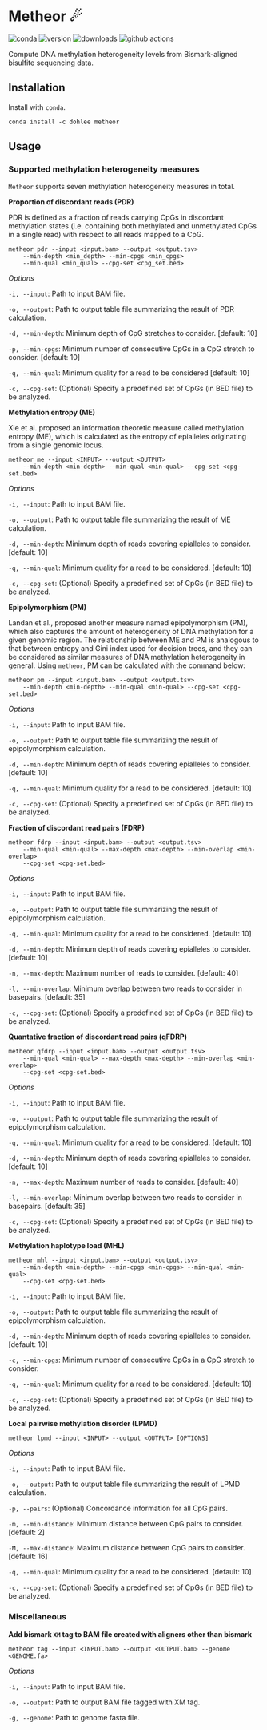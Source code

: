 # Metheor ☄

[![conda](https://anaconda.org/dohlee/metheor/badges/installer/conda.svg)](https://anaconda.org/dohlee/metheor)
![version](https://anaconda.org/dohlee/metheor/badges/version.svg)
![downloads](https://anaconda.org/dohlee/metheor/badges/downloads.svg)
![github actions](https://github.com/dohlee/metheor/actions/workflows/rust.yml/badge.svg)

Compute DNA methylation heterogeneity levels from Bismark-aligned bisulfite sequencing data.

## Installation
Install with `conda`.
```
conda install -c dohlee metheor
```

## Usage

### Supported methylation heterogeneity measures

`Metheor` supports seven methylation heterogeneity measures in total.

**Proportion of discordant reads (PDR)**

PDR is defined as a fraction of reads carrying CpGs in discordant methylation states (i.e. containing both methylated and unmethylated CpGs in a single read) with respect to all reads mapped to a CpG.
```
metheor pdr --input <input.bam> --output <output.tsv>
    --min-depth <min_depth> --min-cpgs <min_cpgs>
    --min-qual <min_qual> --cpg-set <cpg_set.bed>
```

*Options*

`-i, --input`: Path to input BAM file.

`-o, --output`: Path to output table file summarizing the result of PDR calculation.

`-d, --min-depth`: Minimum depth of CpG stretches to consider. [default: 10]

`-p, --min-cpgs`: Minimum number of consecutive CpGs in a CpG stretch to consider. [default: 10]

`-q, --min-qual`: Minimum quality for a read to be considered [default: 10]

`-c, --cpg-set`: (Optional) Specify a predefined set of CpGs (in BED file) to be analyzed.

**Methylation entropy (ME)**

Xie et al. proposed an information theoretic measure called methylation entropy (ME), which is calculated as the entropy of epialleles originating from a single genomic locus. 
```
metheor me --input <INPUT> --output <OUTPUT>
    --min-depth <min-depth> --min-qual <min-qual> --cpg-set <cpg-set.bed>
```

*Options*

`-i, --input`: Path to input BAM file.

`-o, --output`: Path to output table file summarizing the result of ME calculation.

`-d, --min-depth`: Minimum depth of reads covering epialleles to consider. [default: 10]

`-q, --min-qual`: Minimum quality for a read to be considered. [default: 10]

`-c, --cpg-set`: (Optional) Specify a predefined set of CpGs (in BED file) to be analyzed.


**Epipolymorphism (PM)**

Landan et al., proposed another measure named epipolymorphism (PM), which also captures the amount of heterogeneity of DNA methylation for a given genomic region. The relationship between ME and PM is analogous to that between entropy and Gini index used for decision trees, and they can be considered as similar measures of DNA methylation heterogeneity in general. Using `metheor`, PM can be calculated with the command below:
```
metheor pm --input <input.bam> --output <output.tsv>
    --min-depth <min-depth> --min-qual <min-qual> --cpg-set <cpg-set.bed>
```

*Options*

`-i, --input`: Path to input BAM file.

`-o, --output`: Path to output table file summarizing the result of epipolymorphism calculation.

`-d, --min-depth`: Minimum depth of reads covering epialleles to consider. [default: 10]

`-q, --min-qual`: Minimum quality for a read to be considered. [default: 10]

`-c, --cpg-set`: (Optional) Specify a predefined set of CpGs (in BED file) to be analyzed.

**Fraction of discordant read pairs (FDRP)**

```
metheor fdrp --input <input.bam> --output <output.tsv>
    --min-qual <min-qual> --max-depth <max-depth> --min-overlap <min-overlap>
    --cpg-set <cpg-set.bed>
```

*Options*

`-i, --input`: Path to input BAM file.

`-o, --output`: Path to output table file summarizing the result of epipolymorphism calculation.

`-q, --min-qual`: Minimum quality for a read to be considered. [default: 10]

`-d, --min-depth`: Minimum depth of reads covering epialleles to consider. [default: 10]

`-n, --max-depth`: Maximum number of reads to consider. [default: 40]

`-l, --min-overlap`: Minimum overlap between two reads to consider in basepairs. [default: 35]

`-c, --cpg-set`: (Optional) Specify a predefined set of CpGs (in BED file) to be analyzed.

**Quantative fraction of discordant read pairs (qFDRP)**

```
metheor qfdrp --input <input.bam> --output <output.tsv>
    --min-qual <min-qual> --max-depth <max-depth> --min-overlap <min-overlap>
    --cpg-set <cpg-set.bed>
```

*Options*

`-i, --input`: Path to input BAM file.

`-o, --output`: Path to output table file summarizing the result of epipolymorphism calculation.

`-q, --min-qual`: Minimum quality for a read to be considered. [default: 10]

`-d, --min-depth`: Minimum depth of reads covering epialleles to consider. [default: 10]

`-n, --max-depth`: Maximum number of reads to consider. [default: 40]

`-l, --min-overlap`: Minimum overlap between two reads to consider in basepairs. [default: 35]

`-c, --cpg-set`: (Optional) Specify a predefined set of CpGs (in BED file) to be analyzed.

**Methylation haplotype load (MHL)**

```
metheor mhl --input <input.bam> --output <output.tsv>
    --min-depth <min-depth> --min-cpgs <min-cpgs> --min-qual <min-qual>
    --cpg-set <cpg-set.bed>
```

`-i, --input`: Path to input BAM file.

`-o, --output`: Path to output table file summarizing the result of epipolymorphism calculation.

`-d, --min-depth`: Minimum depth of reads covering epialleles to consider. [default: 10]

`-c, --min-cpgs`: Minimum number of consecutive CpGs in a CpG stretch to consider.

`-q, --min-qual`: Minimum quality for a read to be considered. [default: 10]

`-c, --cpg-set`: (Optional) Specify a predefined set of CpGs (in BED file) to be analyzed.

**Local pairwise methylation disorder (LPMD)**
```
metheor lpmd --input <INPUT> --output <OUTPUT> [OPTIONS]
```

*Options*

`-i, --input`: Path to input BAM file.

`-o, --output`: Path to output table file summarizing the result of LPMD calculation.

`-p, --pairs`: (Optional) Concordance information for all CpG pairs.

`-m, --min-distance`: Minimum distance between CpG pairs to consider. [default: 2]

`-M, --max-distance`: Maximum distance between CpG pairs to consider. [default: 16]

`-q, --min-qual`: Minimum quality for a read to be considered. [default: 10]

`-c, --cpg-set`: (Optional) Specify a predefined set of CpGs (in BED file) to be analyzed.

### Miscellaneous

**Add bismark `XM` tag to BAM file created with aligners other than bismark**
```
metheor tag --input <INPUT.bam> --output <OUTPUT.bam> --genome <GENOME.fa>
```

*Options*

`-i, --input`: Path to input BAM file.

`-o, --output`: Path to output BAM file tagged with XM tag.

`-g, --genome`: Path to genome fasta file.